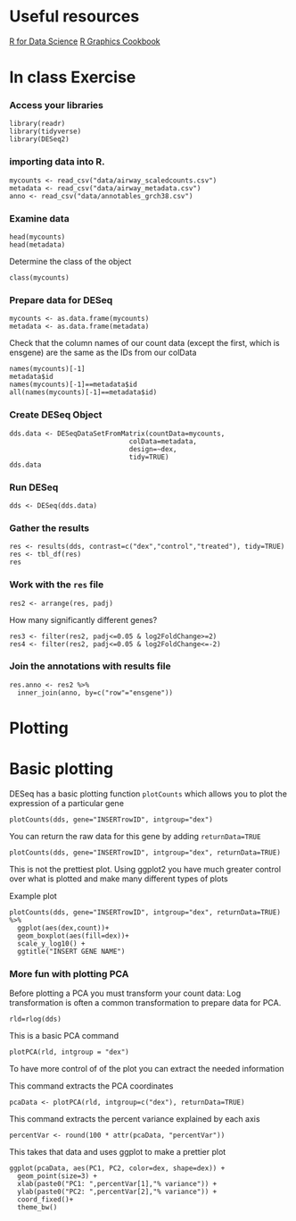 # Useful resources
[R for Data Science](https://r4ds.had.co.nz/)
[R Graphics Cookbook](http://www.cookbook-r.com/Graphs/)

# In class Exercise
### Access your libraries
```{R}
library(readr)
library(tidyverse)
library(DESeq2)
```

### importing data into R.
```{R}
mycounts <- read_csv("data/airway_scaledcounts.csv") 
metadata <- read_csv("data/airway_metadata.csv")
anno <- read_csv("data/annotables_grch38.csv")
```
### Examine data
```{R}
head(mycounts)
head(metadata)
```
Determine the class of the object
```{R}
class(mycounts)
```

### Prepare data for DESeq
```{R}
mycounts <- as.data.frame(mycounts)
metadata <- as.data.frame(metadata)
```
Check that the column names of our count data (except the first, which is ensgene) are the same as the IDs from our colData
```{R}
names(mycounts)[-1]
metadata$id
names(mycounts)[-1]==metadata$id
all(names(mycounts)[-1]==metadata$id)
```
### Create DESeq Object
```{R}
dds.data <- DESeqDataSetFromMatrix(countData=mycounts, 
                              colData=metadata, 
                              design=~dex, 
                              tidy=TRUE)
dds.data
```

### Run DESeq
```{R}
dds <- DESeq(dds.data)
```

### Gather the results
```{R}
res <- results(dds, contrast=c("dex","control","treated"), tidy=TRUE)
res <- tbl_df(res)
res
```
### Work with the `res` file
```{R}
res2 <- arrange(res, padj)
```
How many significantly different genes?

```{R}
res3 <- filter(res2, padj<=0.05 & log2FoldChange>=2)
res4 <- filter(res2, padj<=0.05 & log2FoldChange<=-2)
```

### Join the annotations with results file
```{R}
res.anno <- res2 %>%
  inner_join(anno, by=c("row"="ensgene"))
```

# Plotting

# Basic plotting

DESeq has a basic plotting function `plotCounts` which allows you to plot the expression of a particular gene
```{R}
plotCounts(dds, gene="INSERTrowID", intgroup="dex")
```

You can return the raw data for this gene by adding `returnData=TRUE`
```{R}
plotCounts(dds, gene="INSERTrowID", intgroup="dex", returnData=TRUE)
```

This is not the prettiest plot.  Using ggplot2 you have much greater control over what is plotted and make many different types of plots

Example plot
```{R}
plotCounts(dds, gene="INSERTrowID", intgroup="dex", returnData=TRUE) %>%
  ggplot(aes(dex,count))+
  geom_boxplot(aes(fill=dex))+
  scale_y_log10() + 
  ggtitle("INSERT GENE NAME") 
```
### More fun with plotting PCA

Before plotting a PCA you must transform your count data:  Log transformation is often a common transformation to prepare data for PCA.

```{R}
rld=rlog(dds)
```
This is a basic PCA command
```{R}
plotPCA(rld, intgroup = "dex")
```
To have more control of of the plot you can extract the needed information  

This command extracts the PCA coordinates
```{R}
pcaData <- plotPCA(rld, intgroup=c("dex"), returnData=TRUE)
```
This command extracts the percent variance explained by each axis
```{R}
percentVar <- round(100 * attr(pcaData, "percentVar"))
```

This takes that data and uses ggplot to make a prettier plot
```{R}
ggplot(pcaData, aes(PC1, PC2, color=dex, shape=dex)) +
  geom_point(size=3) +
  xlab(paste0("PC1: ",percentVar[1],"% variance")) +
  ylab(paste0("PC2: ",percentVar[2],"% variance")) + 
  coord_fixed()+
  theme_bw()
```
